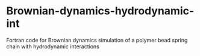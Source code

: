 # Brownian-dynamics-hydrodynamic-int
Fortran code for Brownian dynamics simulation of a polymer bead spring chain with hydrodynamic interactions
